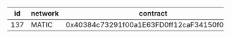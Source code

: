 | id | network | contract |
| - | - | - |
| 137 | MATIC | 0x40384c73291f00a1E63FD0ff12caF34150f07a9E |
